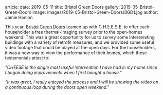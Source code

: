 article:
date: 2019-05-11
title: Bristol Green Doors
gallery: 2019-05-Bristol-Green-Doors
image: images/2019-05-Bristol-Green-Doors/BGD1.jpg
author: Jamie Hanlon

This year, [Bristol Green Doors](https://www.bristolgreendoors.org/events)
teamed up with C.H.E.E.S.E. to offer each householder a free thermal-imaging
survey prior to the open-homes weekend. This was a great opportunity for us to
survey some intereresting buildings with a variety of retrofit measures, and we
provided some useful video footage that could be played at the open days. For
the householders, it was a new way to view the performance of their homes,
which these testemonials attest to:

*"CHEESE is the single most useful intervention I have had in my home since I
began doing improvements when I first bought a house."*

*"It was great, I really enjoyed the process and I will be showing the video on
a continuous loop during the doors open weekend."*
